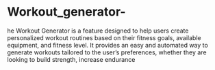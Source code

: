 # Workout_generator-
he Workout Generator is a feature designed to help users create personalized workout routines based on their fitness goals, available equipment, and fitness level. It provides an easy and automated way to generate workouts tailored to the user’s preferences, whether they are looking to build strength, increase endurance
